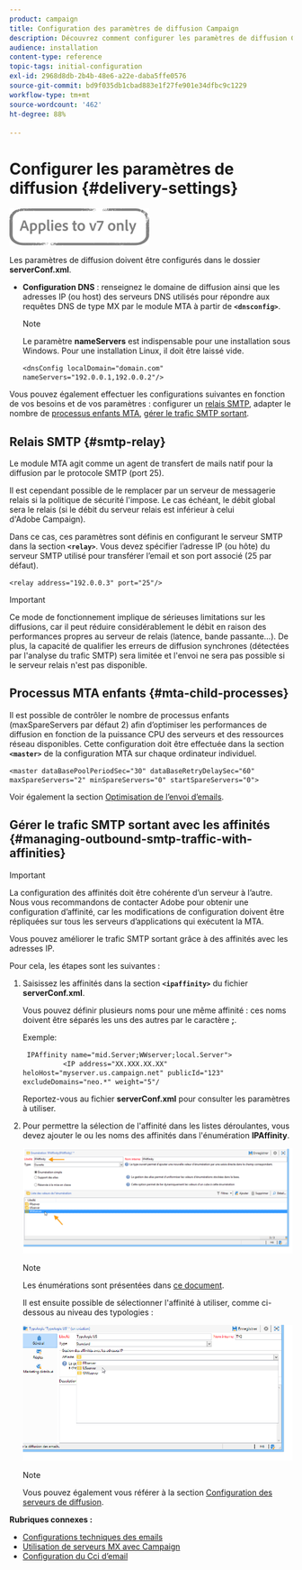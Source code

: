 ```yaml
---
product: campaign
title: Configuration des paramètres de diffusion Campaign
description: Découvrez comment configurer les paramètres de diffusion Campaign
audience: installation
content-type: reference
topic-tags: initial-configuration
exl-id: 2968d8db-2b4b-48e6-a22e-daba5ffe0576
source-git-commit: bd9f035db1cbad883e1f27fe901e34dfbc9c1229
workflow-type: tm+mt
source-wordcount: '462'
ht-degree: 88%

---
```


# Configurer les paramètres de diffusion {#delivery-settings}

![](../../assets/v7-only.svg)

Les paramètres de diffusion doivent être configurés dans le dossier **serverConf.xml**.

* **Configuration DNS** : renseignez le domaine de diffusion ainsi que les adresses IP (ou host) des serveurs DNS utilisés pour répondre aux requêtes DNS de type MX par le module MTA à partir de **`<dnsconfig>`**.

   >[!NOTE]
   >
   >Le paramètre **nameServers** est indispensable pour une installation sous Windows. Pour une installation Linux, il doit être laissé vide.

   ```
   <dnsConfig localDomain="domain.com" nameServers="192.0.0.1,192.0.0.2"/>
   ```

Vous pouvez également effectuer les configurations suivantes en fonction de vos besoins et de vos paramètres : configurer un [relais SMTP](#smtp-relay), adapter le nombre de [processus enfants MTA](#mta-child-processes), [gérer le trafic SMTP sortant](#managing-outbound-smtp-traffic-with-affinities).

## Relais SMTP {#smtp-relay}

Le module MTA agit comme un agent de transfert de mails natif pour la diffusion par le protocole SMTP (port 25).

Il est cependant possible de le remplacer par un serveur de messagerie relais si la politique de sécurité l&#39;impose. Le cas échéant, le débit global sera le relais (si le débit du serveur relais est inférieur à celui d&#39;Adobe Campaign).

Dans ce cas, ces paramètres sont définis en configurant le serveur SMTP dans la section **`<relay>`**. Vous devez spécifier l’adresse IP (ou hôte) du serveur SMTP utilisé pour transférer l’email et son port associé (25 par défaut).

```
<relay address="192.0.0.3" port="25"/>
```

>[!IMPORTANT]
>
>Ce mode de fonctionnement implique de sérieuses limitations sur les diffusions, car il peut réduire considérablement le débit en raison des performances propres au serveur de relais (latence, bande passante...). De plus, la capacité de qualifier les erreurs de diffusion synchrones (détectées par l&#39;analyse du trafic SMTP) sera limitée et l&#39;envoi ne sera pas possible si le serveur relais n&#39;est pas disponible.

## Processus MTA enfants {#mta-child-processes}

Il est possible de contrôler le nombre de processus enfants (maxSpareServers par défaut 2) afin d’optimiser les performances de diffusion en fonction de la puissance CPU des serveurs et des ressources réseau disponibles. Cette configuration doit être effectuée dans la section **`<master>`** de la configuration MTA sur chaque ordinateur individuel.

```
<master dataBasePoolPeriodSec="30" dataBaseRetryDelaySec="60" maxSpareServers="2" minSpareServers="0" startSpareServers="0">
```

Voir également la section [Optimisation de l’envoi d’emails](../../installation/using/email-deliverability.md#email-sending-optimization).

## Gérer le trafic SMTP sortant avec les affinités {#managing-outbound-smtp-traffic-with-affinities}

>[!IMPORTANT]
>
>La configuration des affinités doit être cohérente d’un serveur à l’autre. Nous vous recommandons de contacter Adobe pour obtenir une configuration d’affinité, car les modifications de configuration doivent être répliquées sur tous les serveurs d’applications qui exécutent la MTA.

Vous pouvez améliorer le trafic SMTP sortant grâce à des affinités avec les adresses IP.

Pour cela, les étapes sont les suivantes :

1. Saisissez les affinités dans la section **`<ipaffinity>`** du fichier **serverConf.xml**.

   Vous pouvez définir plusieurs noms pour une même affinité : ces noms doivent être séparés les uns des autres par le caractère **;**.

   Exemple:

   ```
    IPAffinity name="mid.Server;WWserver;local.Server">
             <IP address="XX.XXX.XX.XX" heloHost="myserver.us.campaign.net" publicId="123" excludeDomains="neo.*" weight="5"/
   ```

   Reportez-vous au fichier **serverConf.xml** pour consulter les paramètres à utiliser.

1. Pour permettre la sélection de l&#39;affinité dans les listes déroulantes, vous devez ajouter le ou les noms des affinités dans l&#39;énumération **IPAffinity**.

   ![](assets/ipaffinity_enum.png)

   >[!NOTE]
   >
   >Les énumérations sont présentées dans [ce document](../../platform/using/managing-enumerations.md).

   Il est ensuite possible de sélectionner l&#39;affinité à utiliser, comme ci-dessous au niveau des typologies :

   ![](assets/ipaffinity_typology.png)

   >[!NOTE]
   >
   >Vous pouvez également vous référer à la section [Configuration des serveurs de diffusion](../../installation/using/email-deliverability.md#delivery-server-configuration).

**Rubriques connexes :**
* [Configurations techniques des emails](email-deliverability.md)
* [Utilisation de serveurs MX avec Campaign](using-mx-servers.md)
* [Configuration du Cci d’email](email-archiving.md)
